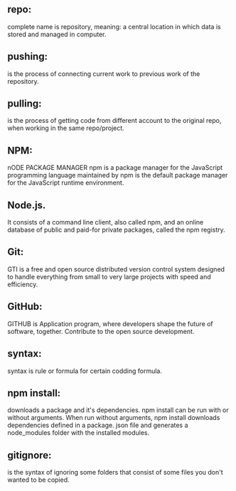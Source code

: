 ## repo: 
complete name is repository, meaning: a central location in which data is stored and managed in computer.

## pushing: 
is the process of connecting current work to previous work of the repository.

## pulling:
is the process of getting code from different account to the original repo, when working in the same repo/project.

## NPM:
nODE PACKAGE MANAGER npm is a package manager for the JavaScript programming language maintained by npm is the default package manager for the JavaScript runtime environment.

## Node.js. 
It consists of a command line client, also called npm, and an online database of public and paid-for private packages, called the npm registry.

## Git: 
GTI is a free and open source distributed version control system designed to handle everything from small to very large projects with speed and efficiency.

## GitHub:  
GITHUB is Application program, where developers shape the future of software, together. Contribute to the open source development.
## syntax:
syntax is rule or formula for certain codding formula.

## npm install:
 downloads a package and it's dependencies. npm install can be run with or without arguments. When run without arguments, npm install downloads dependencies defined in a package. json file and generates a node_modules folder with the installed modules.
 ## gitignore:
is the syntax of ignoring some folders that consist of some files you don't wanted to be copied.